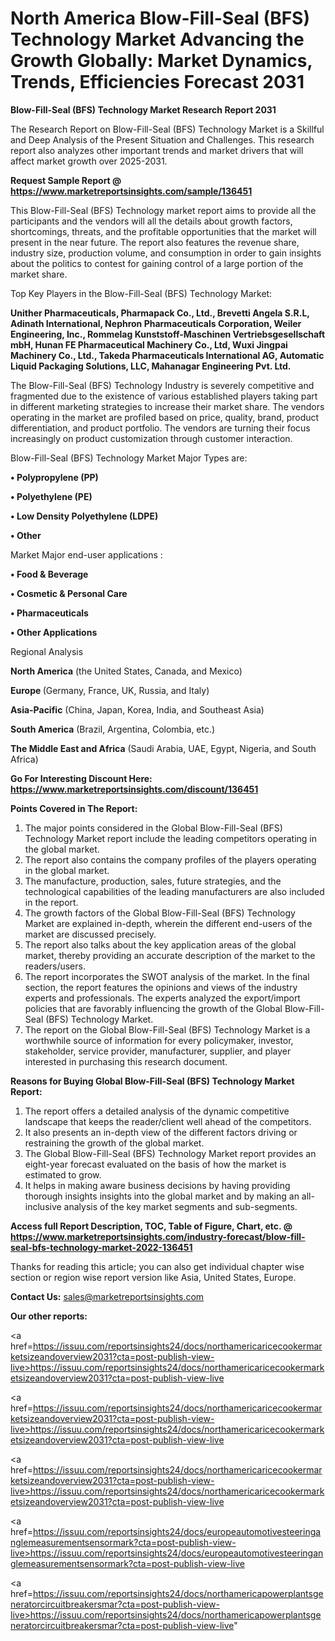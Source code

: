  # North America Blow-Fill-Seal (BFS) Technology Market Advancing the Growth Globally: Market Dynamics, Trends, Efficiencies Forecast 2031

<strong>Blow-Fill-Seal (BFS) Technology Market Research Report 2031</strong>

The Research Report on Blow-Fill-Seal (BFS) Technology Market is a Skillful and Deep Analysis of the Present Situation and Challenges. This research report also analyzes other important trends and market drivers that will affect market growth over 2025-2031.

<strong>Request Sample Report @ <a href=https://www.marketreportsinsights.com/sample/136451>https://www.marketreportsinsights.com/sample/136451</a></strong>

This Blow-Fill-Seal (BFS) Technology market report aims to provide all the participants and the vendors will all the details about growth factors, shortcomings, threats, and the profitable opportunities that the market will present in the near future. The report also features the revenue share, industry size, production volume, and consumption in order to gain insights about the politics to contest for gaining control of a large portion of the market share.

Top Key Players in the Blow-Fill-Seal (BFS) Technology Market:

<strong>Unither Pharmaceuticals, Pharmapack Co., Ltd., Brevetti Angela S.R.L, Adinath International, Nephron Pharmaceuticals Corporation, Weiler Engineering, Inc., Rommelag Kunststoff-Maschinen Vertriebsgesellschaft mbH, Hunan FE Pharmaceutical Machinery Co., Ltd, Wuxi Jingpai Machinery Co., Ltd., Takeda Pharmaceuticals International AG, Automatic Liquid Packaging Solutions, LLC, Mahanagar Engineering Pvt. Ltd.</strong>

The Blow-Fill-Seal (BFS) Technology Industry is severely competitive and fragmented due to the existence of various established players taking part in different marketing strategies to increase their market share. The vendors operating in the market are profiled based on price, quality, brand, product differentiation, and product portfolio. The vendors are turning their focus increasingly on product customization through customer interaction.

Blow-Fill-Seal (BFS) Technology Market Major Types are:

<strong>• Polypropylene (PP)

• Polyethylene (PE)

• Low Density Polyethylene (LDPE)

• Other</strong>

Market Major end-user applications :

<strong>• Food & Beverage

• Cosmetic & Personal Care

• Pharmaceuticals

• Other Applications</strong>

Regional Analysis

</u><strong><b>North America</b></strong> (the United States, Canada, and Mexico)

<strong><b>Europe </b></strong>(Germany, France, UK, Russia, and Italy)

<strong><b>Asia-Pacific</b></strong> (China, Japan, Korea, India, and Southeast Asia)

<strong><b>South America</b></strong> (Brazil, Argentina, Colombia, etc.)

<strong><b>The Middle East and Africa</b></strong> (Saudi Arabia, UAE, Egypt, Nigeria, and South Africa)

<strong>Go For Interesting Discount Here: <a href=https://www.marketreportsinsights.com/discount/136451>https://www.marketreportsinsights.com/discount/136451</a></strong>

<strong>Points Covered in The Report:</strong>
<ol>
  <li>The major points considered in the Global Blow-Fill-Seal (BFS) Technology Market report include the leading competitors operating in the global market.</li>
  <li>The report also contains the company profiles of the players operating in the global market.</li>
  <li>The manufacture, production, sales, future strategies, and the technological capabilities of the leading manufacturers are also included in the report.</li>
  <li>The growth factors of the Global Blow-Fill-Seal (BFS) Technology Market are explained in-depth, wherein the different end-users of the market are discussed precisely.</li>
  <li>The report also talks about the key application areas of the global market, thereby providing an accurate description of the market to the readers/users.</li>
  <li>The report incorporates the SWOT analysis of the market. In the final section, the report features the opinions and views of the industry experts and professionals. The experts analyzed the export/import policies that are favorably influencing the growth of the Global Blow-Fill-Seal (BFS) Technology Market.</li>
  <li>The report on the Global Blow-Fill-Seal (BFS) Technology Market is a worthwhile source of information for every policymaker, investor, stakeholder, service provider, manufacturer, supplier, and player interested in purchasing this research document.</li>
</ol>
<strong>Reasons for Buying Global Blow-Fill-Seal (BFS) Technology Market Report:</strong>

<ol>
  <li>The report offers a detailed analysis of the dynamic competitive landscape that keeps the reader/client well ahead of the competitors.</li>
  <li>It also presents an in-depth view of the different factors driving or restraining the growth of the global market.</li>
  <li>The Global Blow-Fill-Seal (BFS) Technology Market report provides an eight-year forecast evaluated on the basis of how the market is estimated to grow.</li>
  <li>It helps in making aware business decisions by having providing thorough insights insights into the global market and by making an all-inclusive analysis of the key market segments and sub-segments.</li>
</ol>
<strong>Access full Report Description, TOC, Table of Figure, Chart, etc. @ <a href=https://www.marketreportsinsights.com/industry-forecast/blow-fill-seal-bfs-technology-market-2022-136451>https://www.marketreportsinsights.com/industry-forecast/blow-fill-seal-bfs-technology-market-2022-136451</a></strong>


Thanks for reading this article; you can also get individual chapter wise section or region wise report version like Asia, United States, Europe.

<strong>Contact Us:</strong>
sales@marketreportsinsights.com

<strong>Our other reports:</strong>

<a href=https://issuu.com/reportsinsights24/docs/northamericaricecookermarketsizeandoverview2031?cta=post-publish-view-live>https://issuu.com/reportsinsights24/docs/northamericaricecookermarketsizeandoverview2031?cta=post-publish-view-live</a>

<a href=https://issuu.com/reportsinsights24/docs/northamericaricecookermarketsizeandoverview2031?cta=post-publish-view-live>https://issuu.com/reportsinsights24/docs/northamericaricecookermarketsizeandoverview2031?cta=post-publish-view-live</a>

<a href=https://issuu.com/reportsinsights24/docs/northamericaricecookermarketsizeandoverview2031?cta=post-publish-view-live>https://issuu.com/reportsinsights24/docs/northamericaricecookermarketsizeandoverview2031?cta=post-publish-view-live</a>

<a href=https://issuu.com/reportsinsights24/docs/europeautomotivesteeringanglemeasurementsensormark?cta=post-publish-view-live>https://issuu.com/reportsinsights24/docs/europeautomotivesteeringanglemeasurementsensormark?cta=post-publish-view-live</a>

<a href=https://issuu.com/reportsinsights24/docs/northamericapowerplantsgeneratorcircuitbreakersmar?cta=post-publish-view-live>https://issuu.com/reportsinsights24/docs/northamericapowerplantsgeneratorcircuitbreakersmar?cta=post-publish-view-live</a>"
